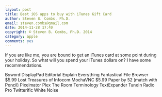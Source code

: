 ```yaml
---
layout: post
title: Best iOS apps to buy with iTunes Gift Card
author: Steven B. Combs, Ph.D.
email: steven.combs@gmail.com
date: 2014-11-28 17:40
copyright: © Steven B. Combs, Ph.D. 2014
category: apple
comments: yes
---
```


If you are like me, you are bound to get an iTunes card at some point during your holiday. So what will you spend your iTunes dollars on? I have some recommendations.

Byword
DisplayPad
Editorial
Explain Everything
Fantastical
File Browser $5.99
Lost Treasures of Infocom
MochaVNC $5.99
Paper by 52 (match with Pencil)
Pixelmator
Plex
The Room
Terminology
TextExpander
TuneIn Radio Pro
Twitterific
White Noise

